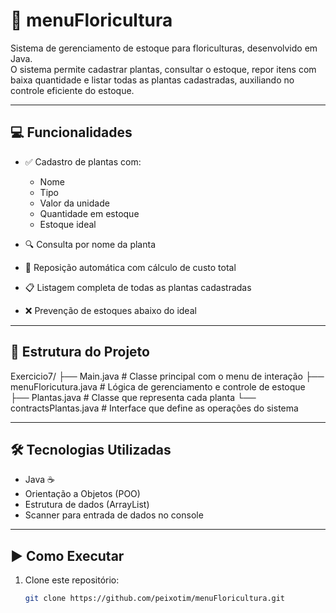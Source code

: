 # 🥀 menuFloricultura

Sistema de gerenciamento de estoque para floriculturas, desenvolvido em Java.  
O sistema permite cadastrar plantas, consultar o estoque, repor itens com baixa quantidade e listar todas as plantas cadastradas, auxiliando no controle eficiente do estoque.

---

## 💻 Funcionalidades

- ✅ Cadastro de plantas com:
  - Nome
  - Tipo
  - Valor da unidade
  - Quantidade em estoque
  - Estoque ideal

- 🔍 Consulta por nome da planta  
- 🔄 Reposição automática com cálculo de custo total  
- 📋 Listagem completa de todas as plantas cadastradas  
- ❌ Prevenção de estoques abaixo do ideal

---

## 📂 Estrutura do Projeto
Exercicio7/
├── Main.java # Classe principal com o menu de interação
├── menuFloricutura.java # Lógica de gerenciamento e controle de estoque
├── Plantas.java # Classe que representa cada planta
└── contractsPlantas.java # Interface que define as operações do sistema

---

## 🛠️ Tecnologias Utilizadas

- Java ☕  
- Orientação a Objetos (POO)  
- Estrutura de dados (ArrayList)  
- Scanner para entrada de dados no console  

---

## ▶️ Como Executar

1. Clone este repositório:
   ```bash
   git clone https://github.com/peixotim/menuFloricultura.git
